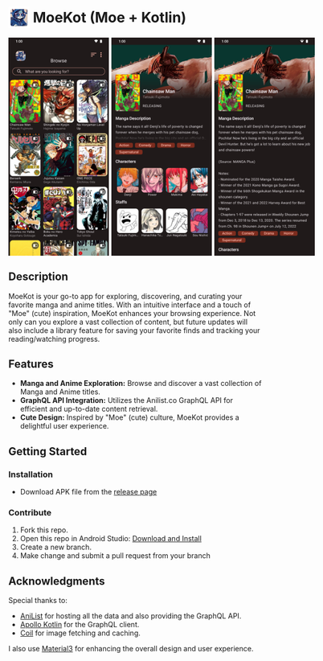 <h1 style="position: relative; height: 1.5em; line-height: 1.5;" class="readme-header">
    <span style="position: relative; max-height: 100%;">
        <img src="./app/src/main/res/mipmap-hdpi/ic_launcher.webp" style="height: 100%; max-height: 100%; width: auto; vertical-align: top;"/> 
    </span>
    MoeKot (Moe + Kotlin)
</h1>

<div style="display: flex; gap: 5px;" class="img-preview">
    <img src="./readme/browse.png" width="200">
    <img src="./readme/chainsaw1.png" width="200">
    <img src="./readme/chainsaw2.png" width="200">
</div>

## Description

MoeKot is your go-to app for exploring, discovering, and curating your favorite manga and anime titles. With an intuitive interface and a touch of "Moe" (cute) inspiration, MoeKot enhances your browsing experience. Not only can you explore a vast collection of content, but future updates will also include a library feature for saving your favorite finds and tracking your reading/watching progress.

## Features

- **Manga and Anime Exploration:** Browse and discover a vast collection of Manga and Anime titles.
- **GraphQL API Integration:** Utilizes the Anilist.co GraphQL API for efficient and up-to-date content retrieval.
- **Cute Design:** Inspired by "Moe" (cute) culture, MoeKot provides a delightful user experience.

## Getting Started

### Installation

- Download APK file from the [release page](https://github.com/Taihenc/MoeKot/releases/tag/v0.1.0-beta.1)

### Contribute

1. Fork this repo.
2. Open this repo in Android Studio: [Download and Install](https://developer.android.com/studio)
3. Create a new branch.
4. Make change and submit a pull request from your branch

## Acknowledgments

Special thanks to:
- [AniList](anilist.co) for hosting all the data and also providing the GraphQL API.
- [Apollo Kotlin](https://github.com/apollographql/apollo-kotlin) for the GraphQL client.
- [Coil](https://github.com/coil-kt/coil) for image fetching and caching.

I also use [Material3](https://m3.material.io/) for enhancing the overall design and user experience.

